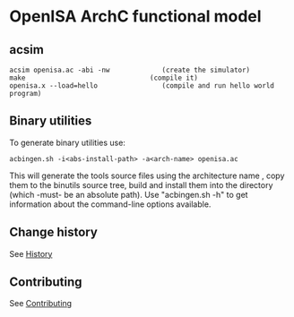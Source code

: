 OpenISA ArchC functional model
=====

acsim
-----

    acsim openisa.ac -abi -nw             (create the simulator)
    make                               (compile it)
    openisa.x --load=hello                (compile and run hello world program)

Binary utilities
----------------
To generate binary utilities use:

    acbingen.sh -i<abs-install-path> -a<arch-name> openisa.ac

This will generate the tools source files using the architecture
name <arch-name> , copy them to the
binutils source tree, build and install them into the directory
<abs-install-path> (which -must- be an absolute path).
Use "acbingen.sh -h" to get information about the command-line
options available.


Change history
------------

See [History](HISTORY.md)


Contributing
------------

See [Contributing](CONTRIBUTING.md)


